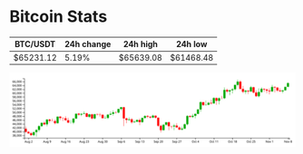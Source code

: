 # Bitcoin Stats

BTC/USDT|24h change|24h high|24h low|
|---|---|---|---|
|$65231.12|5.19%|$65639.08|$61468.48|

<img src="./chart.svg">
